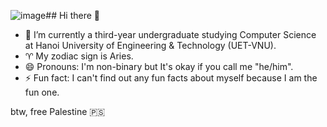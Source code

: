 ![image](https://github.com/user-attachments/assets/ca1e6d11-bf69-4655-801c-ed8e6ff3a8a9)## Hi there 👋

- 🔭 I’m currently a third-year undergraduate studying Computer Science at Hanoi University of Engineering & Technology (UET-VNU).
- ♈ My zodiac sign is Aries.
- 😄 Pronouns: I'm non-binary but It's okay if you call me "he/him".
- ⚡ Fun fact: I can't find out any fun facts about myself because I am the fun one.

btw, free Palestine 🇵🇸
